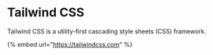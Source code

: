 # Tailwind CSS

Tailwind CSS is a utility-first cascading style sheets \(CSS\) framework.

{% embed url="https://tailwindcss.com" %}





